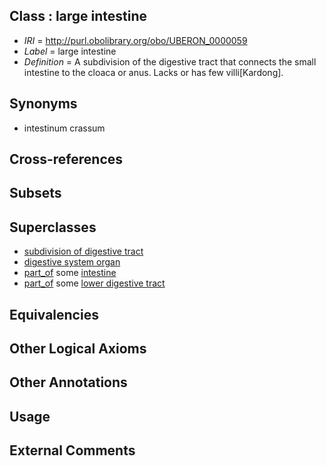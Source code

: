 
## Class : large intestine

 * *IRI* = http://purl.obolibrary.org/obo/UBERON_0000059
 * *Label* = large intestine
 * *Definition* = A subdivision of the digestive tract that connects the small intestine to the cloaca or anus. Lacks or has few villi[Kardong].

## Synonyms

 * intestinum crassum

## Cross-references


## Subsets


## Superclasses

 * [subdivision of digestive tract](../../UBERON/21/UBERON_0004921.md)
 * [digestive system organ](../../UBERON/65/UBERON_0013765.md)
 * [part_of](../../BFO/50/BFO_0000050.md) some [intestine](../../UBERON/60/UBERON_0000160.md)
 * [part_of](../../BFO/50/BFO_0000050.md) some [lower digestive tract](../../UBERON/07/UBERON_0004907.md)

## Equivalencies


## Other Logical Axioms


## Other Annotations


## Usage


## External Comments

